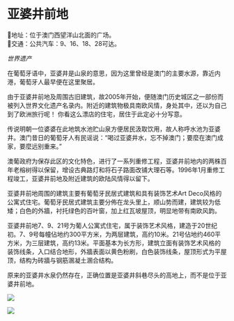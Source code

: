 # 亚婆井前地  
📍地址：位于澳门西望洋山北面的广场。  
🚌交通：公共汽车：9、16、18、28可达。  

*世界遗产*  

在葡萄牙语中，亚婆井是山泉的意思，因为这里曾经是澳门的主要水源，靠近内港，葡萄牙人最早便在这里聚居。  

由于亚婆井前地及周围古旧建筑，故2005年开始，便随澳门历史城区之一部份而被列入世界文化遗产名录内。附近的建筑物极具南欧风情，身处其中，还以为自己到了欧洲旅行呢！ 你看这么漂店的住宅，居住于此定必十分写意。  

传说明朝一位婆婆在此地筑水池贮山泉方便居民汲取饮用，故人称呼水池为亚婆井。澳门昔日的葡萄牙人有民谣说：“喝过亚婆井水，忘不掉澳门；要麼在澳门成家，要麼远别重来。”  

澳葡政府为保存此区的文化特色，进行了一系列重修工程，亚婆井前地内的两株百年老榕树得以保留，增设古典路灯和将石子路面改铺大理石等。1996年1月重修工程竣工，亚婆井前地及附近建筑的欧陆风情得以留下。  

亚婆井前地周围的建筑主要有葡萄牙民居式建筑和具有装饰艺术Art Deco风格的公寓式住宅。葡萄牙民居式建筑主要分佈在龙头里上，顺山势而建，建筑较为低矮；白色的外牆，衬托绿色的百叶窗，加上红瓦坡屋顶，明显地带有南欧风韵。  

亚婆井前地7、9、21号为葡人公寓式住宅，属于装饰艺术风格，建造于20世纪初。7、9号每幢佔地约300平方米，为两层建筑，高约10米。21号佔地约460平方米，为三层建筑，高约13米。平面基本为长方形，建筑立面有装饰艺术风格的装饰线条，入口结合地形，外牆表面以黄色粉刷，白色装饰线条，屋顶形式为平屋顶，结构为砖牆与钢筋溷凝土溷合结构。  

原来的亚婆井水泉仍然存在，正确位置是亚婆井斜巷尽头的高地上，而不是位于亚婆井前地。  

![](https://i.postimg.cc/nrjHDBxZ/202201212107733.png)  

![](https://i.postimg.cc/8CMMhf1R/202201212107732.png)  

